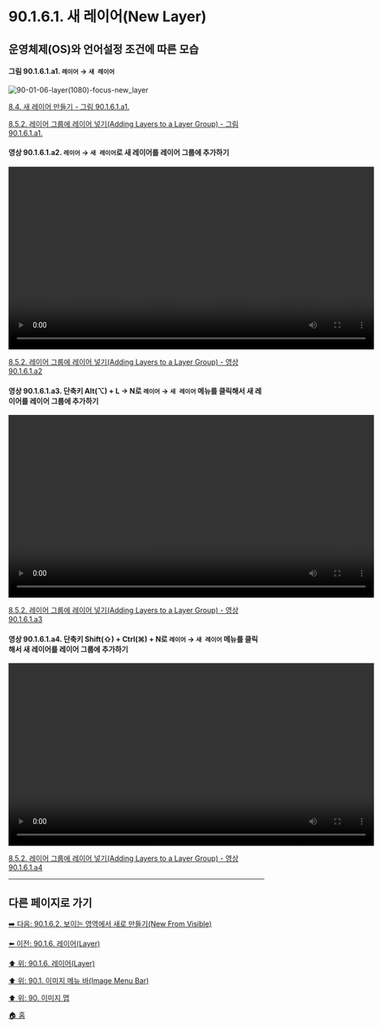 # 90.1.6.1. 새 레이어(New Layer)
## 운영체제(OS)와 언어설정 조건에 따른 모습
#### 그림 90.1.6.1.a1. `레이어` → `새 레이어`
![90-01-06-layer(1080)-focus-new_layer](https://github.com/wonder13662/gimp/assets/15767104/0ed82adb-7ea5-4238-ad3b-c669e6ce926a)

[8.4. 새 레이어 만들기 - 그림 90.1.6.1.a1.](https://wonder13662.github.io/gimp/2.10.36_ko/08-04-creating-new-layers.html#%EA%B7%B8%EB%A6%BC-90161a1-%EB%A0%88%EC%9D%B4%EC%96%B4--%EC%83%88-%EB%A0%88%EC%9D%B4%EC%96%B4)

[8.5.2. 레이어 그룹에 레이어 넣기(Adding Layers to a Layer Group) - 그림 90.1.6.1.a1.](https://wonder13662.github.io/gimp/2.10.36_ko/08-05-layer-groupsx-02-adding_layers_to_a_layer_group.html#%EA%B7%B8%EB%A6%BC-90161a1-%EB%A0%88%EC%9D%B4%EC%96%B4--%EC%83%88-%EB%A0%88%EC%9D%B4%EC%96%B4)

#### 영상 90.1.6.1.a2. `레이어` → `새 레이어`로 새 레이어를 레이어 그룹에 추가하기
<video controls="controls" width="720" src="https://github.com/wonder13662/gimp/assets/15767104/af7787db-3634-4cc5-a833-5d2052d2228c"></video>

[8.5.2. 레이어 그룹에 레이어 넣기(Adding Layers to a Layer Group) - 영상 90.1.6.1.a2](https://wonder13662.github.io/gimp/2.10.36_ko/08-05-layer-groupsx-02-adding_layers_to_a_layer_group.html#%EC%98%81%EC%83%81-90161a2-%EB%A0%88%EC%9D%B4%EC%96%B4--%EC%83%88-%EB%A0%88%EC%9D%B4%EC%96%B4%EB%A1%9C-%EC%83%88-%EB%A0%88%EC%9D%B4%EC%96%B4%EB%A5%BC-%EB%A0%88%EC%9D%B4%EC%96%B4-%EA%B7%B8%EB%A3%B9%EC%97%90-%EC%B6%94%EA%B0%80%ED%95%98%EA%B8%B0)

#### 영상 90.1.6.1.a3. 단축키 Alt(⌥) + L → N로 `레이어` → `새 레이어` 메뉴를 클릭해서 새 레이어를 레이어 그룹에 추가하기
<video controls="controls" width="720" src="https://github.com/wonder13662/gimp/assets/15767104/eca5011b-10e8-47d3-9266-9f1c394d24e2"></video>

[8.5.2. 레이어 그룹에 레이어 넣기(Adding Layers to a Layer Group) - 영상 90.1.6.1.a3](https://wonder13662.github.io/gimp/2.10.36_ko/08-05-layer-groupsx-02-adding_layers_to_a_layer_group.html#%EC%98%81%EC%83%81-90161a3-%EB%8B%A8%EC%B6%95%ED%82%A4-alt--l--n%EB%A1%9C-%EB%A0%88%EC%9D%B4%EC%96%B4--%EC%83%88-%EB%A0%88%EC%9D%B4%EC%96%B4-%EB%A9%94%EB%89%B4%EB%A5%BC-%ED%81%B4%EB%A6%AD%ED%95%B4%EC%84%9C-%EC%83%88-%EB%A0%88%EC%9D%B4%EC%96%B4%EB%A5%BC-%EB%A0%88%EC%9D%B4%EC%96%B4-%EA%B7%B8%EB%A3%B9%EC%97%90-%EC%B6%94%EA%B0%80%ED%95%98%EA%B8%B0)

#### 영상 90.1.6.1.a4. 단축키 Shift(⇧) + Ctrl(⌘) + N로 `레이어` → `새 레이어` 메뉴를 클릭해서 새 레이어를 레이어 그룹에 추가하기
<video controls="controls" width="720" src="https://github.com/wonder13662/gimp/assets/15767104/f3e8ccdc-2725-4c47-979c-e28fc013d5bf"></video>

[8.5.2. 레이어 그룹에 레이어 넣기(Adding Layers to a Layer Group) - 영상 90.1.6.1.a4](https://wonder13662.github.io/gimp/2.10.36_ko/08-05-layer-groupsx-02-adding_layers_to_a_layer_group.html#%EC%98%81%EC%83%81-90161a4-%EB%8B%A8%EC%B6%95%ED%82%A4-shift--ctrl--n%EB%A1%9C-%EB%A0%88%EC%9D%B4%EC%96%B4--%EC%83%88-%EB%A0%88%EC%9D%B4%EC%96%B4-%EB%A9%94%EB%89%B4%EB%A5%BC-%ED%81%B4%EB%A6%AD%ED%95%B4%EC%84%9C-%EC%83%88-%EB%A0%88%EC%9D%B4%EC%96%B4%EB%A5%BC-%EB%A0%88%EC%9D%B4%EC%96%B4-%EA%B7%B8%EB%A3%B9%EC%97%90-%EC%B6%94%EA%B0%80%ED%95%98%EA%B8%B0)

***

## 다른 페이지로 가기

[➡️ 다음: 90.1.6.2. 보이는 영역에서 새로 만들기(New From Visible)](./90-01-06-layerx-02-new_from_visible.md)

[⬅️ 이전: 90.1.6. 레이어(Layer)](./90-01-06-layer.md)

[⬆️ 위: 90.1.6. 레이어(Layer)](./90-01-06-layer.md)

[⬆️ 위: 90.1. 이미지 메뉴 바(Image Menu Bar)](./90-01-00-image-menu-bar.md)

[⬆️ 위: 90. 이미지 맵](./90-00-image-map.md)

[🏠 홈](./00-home.md)
